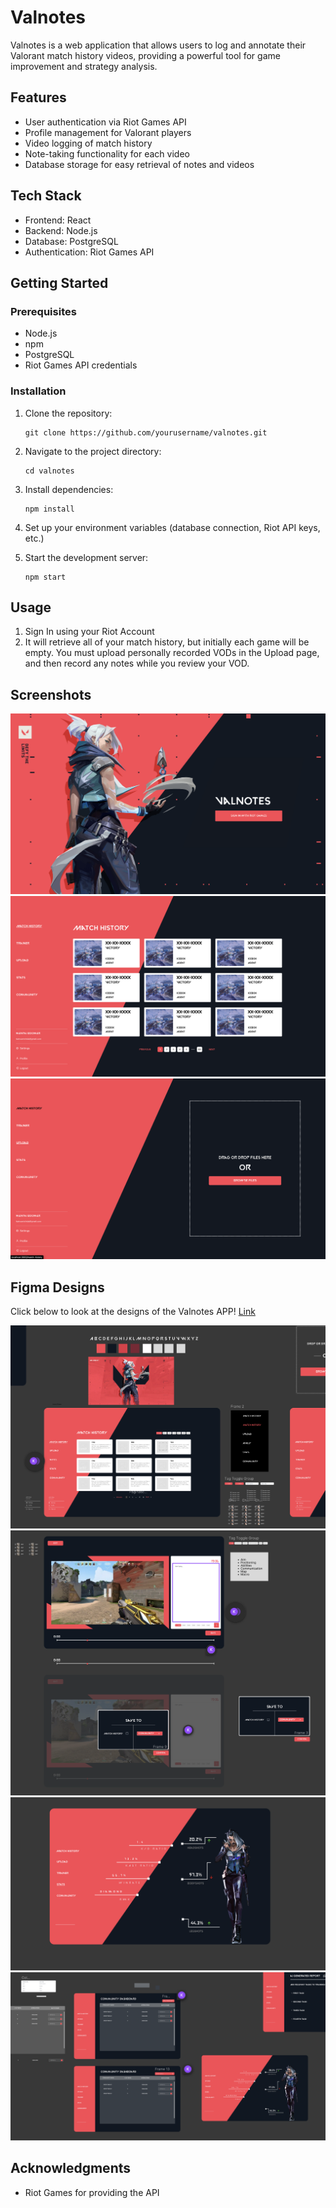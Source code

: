 # Valnotes

Valnotes is a web application that allows users to log and annotate their Valorant match history videos, providing a powerful tool for game improvement and strategy analysis.

## Features

- User authentication via Riot Games API
- Profile management for Valorant players
- Video logging of match history
- Note-taking functionality for each video
- Database storage for easy retrieval of notes and videos

## Tech Stack

- Frontend: React
- Backend: Node.js
- Database: PostgreSQL
- Authentication: Riot Games API

## Getting Started

### Prerequisites

- Node.js
- npm
- PostgreSQL
- Riot Games API credentials

### Installation

1. Clone the repository:
   ```
   git clone https://github.com/yourusername/valnotes.git
   ```

2. Navigate to the project directory:
   ```
   cd valnotes
   ```

3. Install dependencies:
   ```
   npm install
   ```

4. Set up your environment variables (database connection, Riot API keys, etc.)

5. Start the development server:
   ```
   npm start
   ```

## Usage

1. Sign In using your Riot Account
2. It will retrieve all of your match history, but initially each game will be empty. You must upload personally recorded VODs in the Upload page, and then record any notes while you review your VOD.


## Screenshots

![Screenshot 1](photos/photo1.png)
![Screenshot 2](photos/photo2.png)
![Screenshot 3](photos/photo3.png)



## Figma Designs

Click below to look at the designs of the Valnotes APP!
[Link](https://www.figma.com/design/lMWOd0VHeMCxDB6uRjU796/Material-UI-for-Figma-(and-MUI-X)-(Community)?node-id=7603-15383&t=pe8LOI0r0W8wnWxo-1)

![Screenshot 4](photos/photo4.png)
![Screenshot 5](photos/photo5.png)
![Screenshot 6](photos/photo6.png)
![Screenshot 7](photos/photo7.png)



## Acknowledgments

- Riot Games for providing the API

